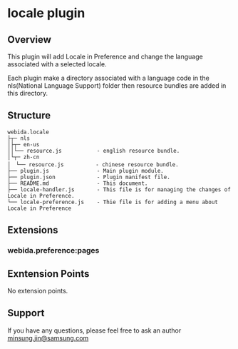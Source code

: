 # locale plugin

## Overview
This plugin will add Locale in Preference and change the language associated with a selected locale.

Each plugin make a directory associated with a language code in the nls(National Language Support) folder then resource bundles are added in this directory.

## Structure

```
webida.locale
├┬─ nls
│├┬─ en-us                  
││└── resource.js           - english resource bundle.
│└┬─ zh-cn
│　└── resource.js          - chinese resource bundle.
├── plugin.js               - Main plugin module.
├── plugin.json             - Plugin manifest file.
├── README.md               - This document.
├── locale-handler.js       - This file is for managing the changes of Locale in Preference.
└── locale-preference.js    - Thie file is for adding a menu about Locale in Preference
```

## Extensions
### webida.preference:pages

## Exntension Points
No extension points.

## Support
If you have any questions, please feel free to ask an author <minsung.jin@samsung.com>
